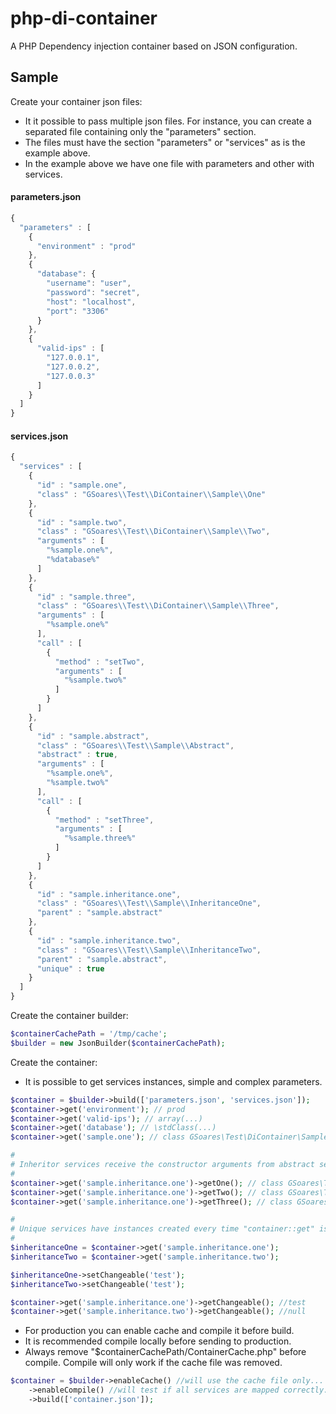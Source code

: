 # php-di-container

A PHP Dependency injection container based on JSON configuration.

## Sample

Create your container json files:

- It it possible to pass multiple json files. For instance, you can create a separated file containing only the "parameters" section.
- The files must have the section "parameters" or "services" as is the example above. 
- In the example above we have one file with parameters and other with services. 

#### parameters.json
```javascript
{
  "parameters" : [
    {
      "environment" : "prod"
    },
    {
      "database": {
        "username": "user",
        "password": "secret",
        "host": "localhost",
        "port": "3306"
      }
    },
    {
      "valid-ips" : [
        "127.0.0.1",
        "127.0.0.2",
        "127.0.0.3"
      ]
    }
  ]
}
```
  
#### services.json
```javascript
{  
  "services" : [
    {
      "id" : "sample.one",
      "class" : "GSoares\\Test\\DiContainer\\Sample\\One"
    },
    {
      "id" : "sample.two",
      "class" : "GSoares\\Test\\DiContainer\\Sample\\Two",
      "arguments" : [
        "%sample.one%",
        "%database%"
      ]
    },
    {
      "id" : "sample.three",
      "class" : "GSoares\\Test\\DiContainer\\Sample\\Three",
      "arguments" : [
        "%sample.one%"
      ],
      "call" : [
        {
          "method" : "setTwo",
          "arguments" : [
            "%sample.two%"
          ]
        }
      ]
    },
    {
      "id" : "sample.abstract",
      "class" : "GSoares\\Test\\Sample\\Abstract",
      "abstract" : true,
      "arguments" : [
        "%sample.one%",
        "%sample.two%"
      ],
      "call" : [
        {
          "method" : "setThree",
          "arguments" : [
            "%sample.three%"
          ]
        }
      ]
    },
    {
      "id" : "sample.inheritance.one",
      "class" : "GSoares\\Test\\Sample\\InheritanceOne",
      "parent" : "sample.abstract"
    },
    {
      "id" : "sample.inheritance.two",
      "class" : "GSoares\\Test\\Sample\\InheritanceTwo",
      "parent" : "sample.abstract",
      "unique" : true
    }
  ]
}
```

Create the container builder: 

```php
$containerCachePath = '/tmp/cache';
$builder = new JsonBuilder($containerCachePath);
```

Create the container: 

- It is possible to get services instances, simple and complex parameters.

```php
$container = $builder->build(['parameters.json', 'services.json']);
$container->get('environment'); // prod
$container->get('valid-ips'); // array(...)
$container->get('database'); // \stdClass(...)
$container->get('sample.one'); // class GSoares\Test\DiContainer\Sample\\One

#
# Inheritor services receive the constructor arguments from abstract service:
#
$container->get('sample.inheritance.one')->getOne(); // class GSoares\Test\DiContainer\Sample\\One
$container->get('sample.inheritance.one')->getTwo(); // class GSoares\Test\DiContainer\Sample\\Two
$container->get('sample.inheritance.one')->getThree(); // class GSoares\Test\DiContainer\Sample\\Three

#
# Unique services have instances created every time "container::get" is called:
#
$inheritanceOne = $container->get('sample.inheritance.one');
$inheritanceTwo = $container->get('sample.inheritance.two');

$inheritanceOne->setChangeable('test');
$inheritanceTwo->setChangeable('test');

$container->get('sample.inheritance.one')->getChangeable(); //test
$container->get('sample.inheritance.two')->getChangeable(); //null
```

- For production you can enable cache and compile it before build.
- It is recommended compile locally before sending to production.
- Always remove "$containerCachePath/ContainerCache.php" before compile. Compile will only work if the cache file was removed.

```php
$container = $builder->enableCache() //will use the cache file only...
    ->enableCompile() //will test if all services are mapped correctly...
    ->build(['container.json']);
```
